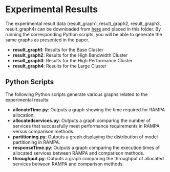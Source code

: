 # Experimental Results

The experimental result data (result_graph1, result_graph2, result_graph3, result_graph4) can be downloaded from [here](https://drive.google.com/drive/folders/1PjcpbunFgyB159yYvThLv64Rz8XP-N7I?usp=drive_link) and placed in this folder. By running the corresponding Python scripts, you will be able to generate the same graphs as presented in the paper.

- **result_graph1**: Results for the Base Cluster
- **result_graph2**: Results for the High Bandwidth Cluster
- **result_graph3**: Results for the High Performance Cluster
- **result_graph4**: Results for the Large Cluster

## Python Scripts

The following Python scripts generate various graphs related to the experimental results:

- **allocateTime.py**: Outputs a graph showing the time required for RAMPA allocation.
- **allocatedservices.py**: Outputs a graph comparing the number of services that successfully meet performance requirements in RAMPA versus comparison methods.
- **partitioning.py**: Outputs a graph displaying the distribution of model partitioning in RAMPA.
- **responseTime.py**: Outputs a graph comparing the execution times of allocated services between RAMPA and comparison methods.
- **throughput.py**: Outputs a graph comparing the throughput of allocated services between RAMPA and comparison methods.
